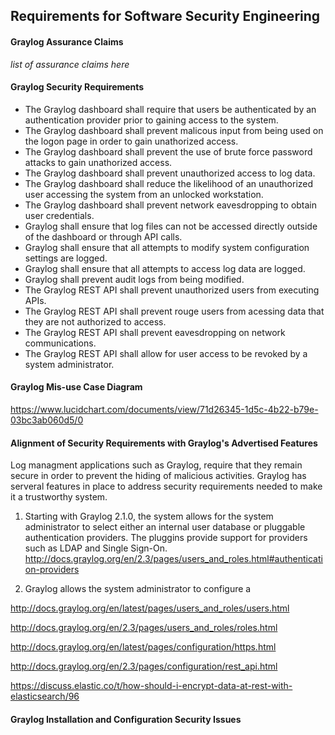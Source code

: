 ## Requirements for Software Security Engineering

#### Graylog Assurance Claims

*list of assurance claims here*


#### Graylog Security Requirements

* The Graylog dashboard shall require that users be authenticated by an authentication provider prior to gaining access to the system.
* The Graylog dashboard shall prevent malicous input from being used on the logon page in order to gain unathorized access.
* The Graylog dashboard shall prevent the use of brute force password attacks to gain unathorized access.
* The Graylog dashboard shall prevent unauthorized access to log data.
* The Graylog dashboard shall reduce the likelihood of an unauthorized user accessing the system from an unlocked workstation.
* The Graylog dashboard shall prevent network eavesdropping to obtain user credentials.
* Graylog shall ensure that log files can not be accessed directly outside of the dashboard or through API calls. 
* Graylog shall ensure that all attempts to modify system configuration settings are logged.
* Graylog shall ensure that all attempts to access log data are logged.
* Graylog shall prevent audit logs from being modified.
* The Graylog REST API shall prevent unauthorized users from executing APIs.
* The Graylog REST API shall prevent rouge users from acessing data that they are not authorized to access.
* The Graylog REST API shall prevent eavesdropping on network communications.
* The Graylog REST API shall allow for user access to be revoked by a system administrator.


#### Graylog Mis-use Case Diagram

https://www.lucidchart.com/documents/view/71d26345-1d5c-4b22-b79e-03bc3ab060d5/0
  
  
#### Alignment of Security Requirements with Graylog's Advertised Features

Log managment applications such as Graylog, require that they remain secure in order to prevent the hiding of malicious activities.  Graylog has serveral features in place to address security requirements needed to make it a trustworthy system.

1. Starting with Graylog 2.1.0, the system allows for the system administrator to select either an internal user database or pluggable authentication providers.  The pluggins provide support for providers such as LDAP and Single Sign-On. http://docs.graylog.org/en/2.3/pages/users_and_roles.html#authentication-providers

2. Graylog allows the system administrator to configure a 



http://docs.graylog.org/en/latest/pages/users_and_roles/users.html

http://docs.graylog.org/en/2.3/pages/users_and_roles/roles.html

http://docs.graylog.org/en/latest/pages/configuration/https.html

http://docs.graylog.org/en/2.3/pages/configuration/rest_api.html

https://discuss.elastic.co/t/how-should-i-encrypt-data-at-rest-with-elasticsearch/96


#### Graylog Installation and Configuration Security Issues  
  

